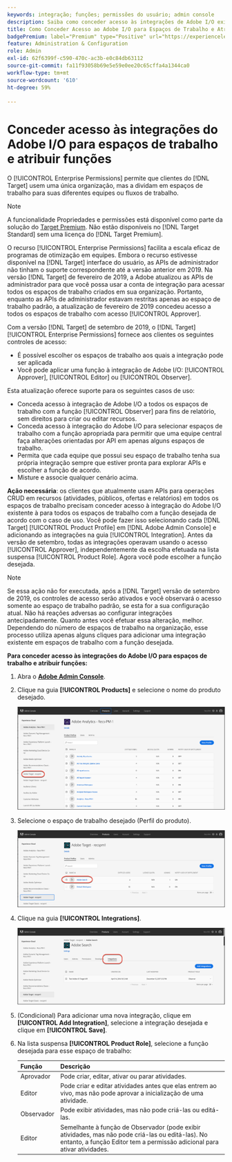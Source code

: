 ```yaml
---
keywords: integração; funções; permissões do usuário; admin console
description: Saiba como conceder acesso às integrações de Adobe I/O existentes para todos os espaços de trabalho com a função desejada no Adobe Target.
title: Como Conceder Acesso ao Adobe I/O para Espaços de Trabalho e Atribuir Funções?
badgePremium: label="Premium" type="Positive" url="https://experienceleague.adobe.com/docs/target/using/introduction/intro.html?lang=pt-BR#premium newtab=true" tooltip="Consulte o que está incluído no Target Premium."
feature: Administration & Configuration
role: Admin
exl-id: 62f6399f-c590-470c-ac3b-e0c84db63112
source-git-commit: fa11f93058b69e5e59e0ee20c65cffa4a1344ca0
workflow-type: tm+mt
source-wordcount: '610'
ht-degree: 59%

---
```


# Conceder acesso às integrações do Adobe I/O para espaços de trabalho e atribuir funções

O [!UICONTROL Enterprise Permissions] permite que clientes do [!DNL Target] usem uma única organização, mas a dividam em espaços de trabalho para suas diferentes equipes ou fluxos de trabalho.

>[!NOTE]
>
>A funcionalidade Propriedades e permissões está disponível como parte da solução do [Target Premium](/help/main/c-intro/intro.md#premium). Não estão disponíveis no [!DNL Target Standard] sem uma licença do [!DNL Target Premium].

O recurso [!UICONTROL Enterprise Permissions] facilita a escala eficaz de programas de otimização em equipes. Embora o recurso estivesse disponível na [!DNL Target] interface do usuário, as APIs de administrador não tinham o suporte correspondente até a versão anterior em 2019. Na versão [!DNL Target] de fevereiro de 2019, a Adobe atualizou as APIs de administrador para que você possa usar a conta de integração para acessar todos os espaços de trabalho criados em sua organização. Portanto, enquanto as APIs de administrador estavam restritas apenas ao espaço de trabalho padrão, a atualização de fevereiro de 2019 concedeu acesso a todos os espaços de trabalho com acesso [!UICONTROL Approver].

Com a versão [!DNL Target] de setembro de 2019, o [!DNL Target] [!UICONTROL Enterprise Permissions] fornece aos clientes os seguintes controles de acesso:

* É possível escolher os espaços de trabalho aos quais a integração pode ser aplicada
* Você pode aplicar uma função à integração de Adobe I/O: [!UICONTROL Approver], [!UICONTROL Editor] ou [!UICONTROL Observer].

Esta atualização oferece suporte para os seguintes casos de uso:

* Conceda acesso à integração de Adobe I/O a todos os espaços de trabalho com a função [!UICONTROL Observer] para fins de relatório, sem direitos para criar ou editar recursos.
* Conceda acesso à integração do Adobe I/O para selecionar espaços de trabalho com a função apropriada para permitir que uma equipe central faça alterações orientadas por API em apenas alguns espaços de trabalho.
* Permita que cada equipe que possui seu espaço de trabalho tenha sua própria integração sempre que estiver pronta para explorar APIs e escolher a função de acordo.
* Misture e associe qualquer cenário acima.

**Ação necessária**: os clientes que atualmente usam APIs para operações CRUD em recursos (atividades, públicos, ofertas e relatórios) em todos os espaços de trabalho precisam conceder acesso à integração do Adobe I/O existente à para todos os espaços de trabalho com a função desejada de acordo com o caso de uso. Você pode fazer isso selecionando cada [!DNL Target] [!UICONTROL Product Profile] em [!DNL Adobe Admin Console] e adicionando as integrações na guia [!UICONTROL Integration]. Antes da versão de setembro, todas as integrações operavam usando o acesso [!UICONTROL Approver], independentemente da escolha efetuada na lista suspensa [!UICONTROL Product Role]. Agora você pode escolher a função desejada.

>[!NOTE]
>
>Se essa ação não for executada, após a [!DNL Target] versão de setembro de 2019, os controles de acesso serão ativados e você observará o acesso somente ao espaço de trabalho padrão, se esta for a sua configuração atual. Não há reações adversas ao configurar integrações antecipadamente. Quanto antes você efetuar essa alteração, melhor. Dependendo do número de espaços de trabalho na organização, esse processo utiliza apenas alguns cliques para adicionar uma integração existente em espaços de trabalho com a função desejada.

**Para conceder acesso às integrações do Adobe I/O para espaços de trabalho e atribuir funções:**

1. Abra o **[Adobe Admin Console](https://adminconsole.adobe.com)**.

1. Clique na guia **[!UICONTROL Products]** e selecione o nome do produto desejado.

   ![Escolha o produto no Adobe Admin Console](/help/main/administrating-target/c-user-management/property-channel/assets/io-choose-product.png)

1. Selecione o espaço de trabalho desejado (Perfil do produto).

   ![Selecione o perfil do produto](/help/main/administrating-target/c-user-management/property-channel/assets/io-select-product-profile.png)

1. Clique na guia **[!UICONTROL Integrations]**.

   ![Guia Integrações](/help/main/administrating-target/c-user-management/property-channel/assets/integrations-tab.png)

1. (Condicional) Para adicionar uma nova integração, clique em **[!UICONTROL Add Integration]**, selecione a integração desejada e clique em **[!UICONTROL Save]**.

1. Na lista suspensa **[!UICONTROL Product Role]**, selecione a função desejada para esse espaço de trabalho:

   | Função | Descrição |
   |--- |--- |
   | Aprovador | Pode criar, editar, ativar ou parar atividades. |
   | Editor | Pode criar e editar atividades antes que elas entrem ao vivo, mas não pode aprovar a inicialização de uma atividade. |
   | Observador | Pode exibir atividades, mas não pode criá-las ou editá-las. |
   | Editor | Semelhante à função de Observador (pode exibir atividades, mas não pode criá-las ou editá-las). No entanto, a função Editor tem a permissão adicional para ativar atividades. |
